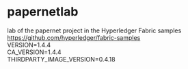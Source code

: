 # papernetlab
lab of the papernet project in the Hyperledger Fabric samples <br>
https://github.com/hyperledger/fabric-samples <br>
VERSION=1.4.4 <br>
CA_VERSION=1.4.4 <br>
THIRDPARTY_IMAGE_VERSION=0.4.18 <br>

